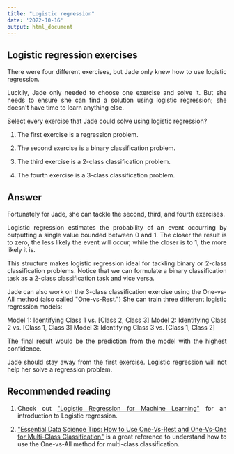 ```yaml
---
title: "Logistic regression"
date: '2022-10-16'
output: html_document
---
```


## Logistic regression exercises

There were four different exercises, but Jade only knew how to use logistic regression.

Luckily, Jade only needed to choose one exercise and solve it. But she needs to ensure she can find a solution using logistic regression; she doesn't have time to learn anything else.

Select every exercise that Jade could solve using logistic regression?

1. The first exercise is a regression problem.

2. The second exercise is a binary classification problem.

3. The third exercise is a 2-class classification problem.

4. The fourth exercise is a 3-class classification problem.

## Answer

Fortunately for Jade, she can tackle the second, third, and fourth exercises.

Logistic regression estimates the probability of an event occurring by outputting a single value bounded between 0 and 1. The closer the result is to zero, the less likely the event will occur, while the closer is to 1, the more likely it is.

This structure makes logistic regression ideal for tackling binary or 2-class classification problems. Notice that we can formulate a binary classification task as a 2-class classification task and vice versa.

Jade can also work on the 3-class classification exercise using the One-vs-All method (also called "One-vs-Rest.") She can train three different logistic regression models:

Model 1: Identifying Class 1 vs. [Class 2, Class 3]
Model 2: Identifying Class 2 vs. [Class 1, Class 3]
Model 3: Identifying Class 3 vs. [Class 1, Class 2]

The final result would be the prediction from the model with the highest confidence.

Jade should stay away from the first exercise. Logistic regression will not help her solve a regression problem.

## Recommended reading

1. Check out ["Logistic Regression for Machine Learning"](https://machinelearningmastery.com/logistic-regression-for-machine-learning/) for an introduction to Logistic regression.

2. ["Essential Data Science Tips: How to Use One-Vs-Rest and One-Vs-One for Multi-Class Classification"](https://www.kdnuggets.com/2020/08/one-vs-rest-one-multi-class-classification.html) is a great reference to understand how to use the One-vs-All method for multi-class classification.

<style>
body {
text-align: justify}
</style>
